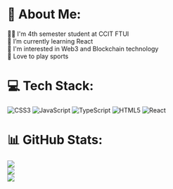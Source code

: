 # 💫 About Me:
🧑‍🎓 I'm 4th semester  student at CCIT FTUI<br>📖 I’m currently learning React<br>🔭 I'm interested in Web3 and Blockchain technology<br>🧍 Love to play sports


# 💻 Tech Stack:
![CSS3](https://img.shields.io/badge/css3-%231572B6.svg?style=for-the-badge&logo=css3&logoColor=white) ![JavaScript](https://img.shields.io/badge/javascript-%23323330.svg?style=for-the-badge&logo=javascript&logoColor=%23F7DF1E) ![TypeScript](https://img.shields.io/badge/typescript-%23007ACC.svg?style=for-the-badge&logo=typescript&logoColor=white) ![HTML5](https://img.shields.io/badge/html5-%23E34F26.svg?style=for-the-badge&logo=html5&logoColor=white) ![React](https://img.shields.io/badge/react-%2320232a.svg?style=for-the-badge&logo=react&logoColor=%2361DAFB)
# 📊 GitHub Stats:
![](https://github-readme-stats.vercel.app/api?username=GerhardJ22&theme=nord&hide_border=false&include_all_commits=true&count_private=true)<br/>
![](https://nirzak-streak-stats.vercel.app/?user=GerhardJ22&theme=nord&hide_border=false)<br/>
![](https://github-readme-stats.vercel.app/api/top-langs/?username=GerhardJ22&theme=nord&hide_border=false&include_all_commits=true&count_private=true&layout=compact)

<!-- Proudly created with GPRM ( https://gprm.itsvg.in ) -->
